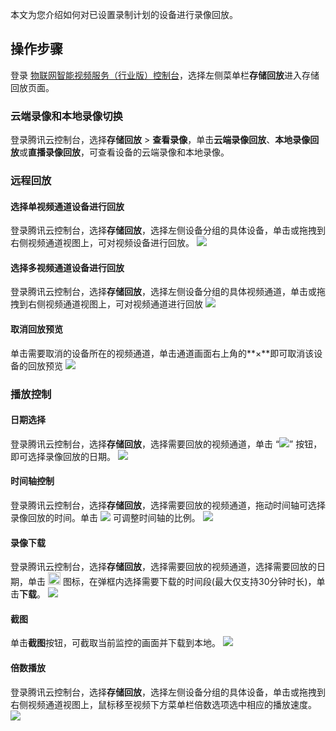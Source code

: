 本文为您介绍如何对已设置录制计划的设备进行录像回放。

## 操作步骤

登录 [物联网智能视频服务（行业版）控制台](https://console.cloud.tencent.com/iot-video-industry)，选择左侧菜单栏**存储回放**进入存储回放页面。

### 云端录像和本地录像切换
登录腾讯云控制台，选择**存储回放** > **查看录像**，单击**云端录像回放**、**本地录像回放**或**直播录像回放**，可查看设备的云端录像和本地录像。


### 远程回放
#### 选择单视频通道设备进行回放
登录腾讯云控制台，选择**存储回放**，选择左侧设备分组的具体设备，单击或拖拽到右侧视频通道视图上，可对视频设备进行回放。
![](https://qcloudimg.tencent-cloud.cn/raw/b8478c14bb28ce4aba53f3853fb3a3e9.png)

#### 选择多视频通道设备进行回放

登录腾讯云控制台，选择**存储回放**，选择左侧设备分组的具体视频通道，单击或拖拽到右侧视频通道视图上，可对视频通道进行回放
![](https://qcloudimg.tencent-cloud.cn/raw/5b7edc11ce07d314571e2552ec19e461.png)

#### 取消回放预览

单击需要取消的设备所在的视频通道，单击通道画面右上角的**×**即可取消该设备的回放预览
![](https://qcloudimg.tencent-cloud.cn/raw/d2daad72e5110374fd779070e63c3a41.png)


### 播放控制

#### 日期选择

登录腾讯云控制台，选择**存储回放**，选择需要回放的视频通道，单击 “![](https://main.qcloudimg.com/raw/b8d3915f31d8a6e41b4672b391398fa2.png)” 按钮，即可选择录像回放的日期。
![](https://qcloudimg.tencent-cloud.cn/raw/f23e2bf1ec83ab0f2d94e03807a81f86.png)

#### 时间轴控制

登录腾讯云控制台，选择**存储回放**，选择需要回放的视频通道，拖动时间轴可选择录像回放的时间。单击 ![](https://main.qcloudimg.com/raw/1f5acc016fcf5ae0aaf9ca96413ab612.png) 可调整时间轴的比例。
![](https://qcloudimg.tencent-cloud.cn/raw/f26d113d6d47643f1ce8f963ebb582c5.png)

#### 录像下载

登录腾讯云控制台，选择**存储回放**，选择需要回放的视频通道，选择需要回放的日期，单击 <img src ="https://main.qcloudimg.com/raw/d024fe8c4365f82b3b846cbc24d47765.png" style ="margin:0;height:20px"> 图标，在弹框内选择需要下载的时间段(最大仅支持30分钟时长)，单击**下载**。
![](https://qcloudimg.tencent-cloud.cn/raw/ebaf5e126717a7a1ca0c4e96de5c9314.png)

#### 截图
单击**截图**按钮，可截取当前监控的画面并下载到本地。
![](https://qcloudimg.tencent-cloud.cn/raw/80335802a0e12105370da42af746236c.png)

#### 倍数播放

登录腾讯云控制台，选择**存储回放**，选择左侧设备分组的具体设备，单击或拖拽到右侧视频通道视图上，鼠标移至视频下方菜单栏倍数选项选中相应的播放速度。
![](https://qcloudimg.tencent-cloud.cn/raw/c40b57abcba5e2b73ea9d9254c81693c.png)

